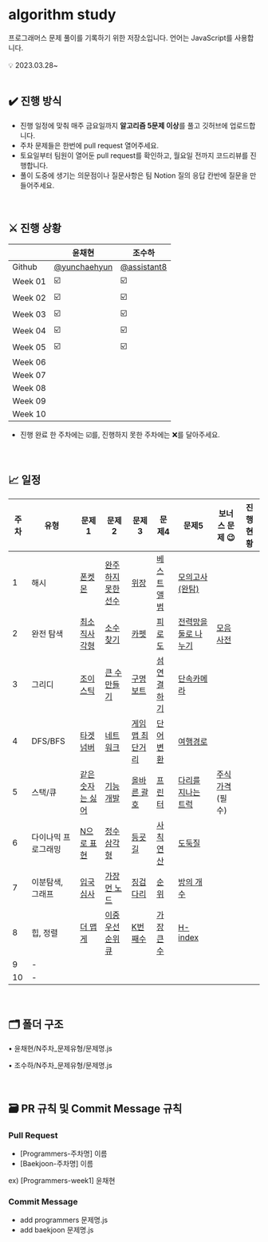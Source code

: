 # algorithm study
프로그래머스 문제 풀이를 기록하기 위한 저장소입니다. 언어는 JavaScript를 사용합니다. 
<br/><br/>
💡 2023.03.28~
<br/><br/>

## ✔️ 진행 방식

- 진행 일정에 맞춰 매주 금요일까지 **알고리즘 5문제 이상**를 풀고 깃허브에 업로드합니다.
- 주차 문제들은 한번에 pull request 열어주세요.
- 토요일부터 팀원이 열어둔 pull request를 확인하고, 월요일 전까지 코드리뷰를 진행합니다.
- 풀이 도중에 생기는 의문점이나 질문사항은 팀 Notion 질의 응답 칸반에 질문을 만들어주세요.

<br/>

## ⚔️ 진행 상황

|  | 윤채현 | 조수하 |
| --- | --- | --- |
| Github | [@yunchaehyun](https://github.com/yunchaehyun) | [@assistant8](https://github.com/assistant8) |
| Week 01 | ☑️ | ☑️ |
| Week 02 | ☑️ | ☑️ |
| Week 03 | ☑️ | ☑️ |
| Week 04 | ☑️ | ☑️ |
| Week 05 | ☑️ | ☑️ |
| Week 06 |  |  |
| Week 07 |  |  |
| Week 08 |  |  |
| Week 09 |  |  |
| Week 10 |  |  |
- 진행 완료 한 주차에는 ☑️를, 진행하지 못한 주차에는 ❌를 달아주세요.

<br/>

## 📈 일정

| 주차 | 유형 | 문제 1 | 문제 2 | 문제 3 | 문제4 | 문제5 | 보너스 문제 😉 | 진행 현황 |
| --- | --- | --- | --- | --- | --- | --- | --- | --- |
| 1 | 해시 | [폰켓몬](https://school.programmers.co.kr/learn/courses/30/lessons/1845) | [완주하지 못한 선수](https://school.programmers.co.kr/learn/courses/30/lessons/42576) | [위장](https://school.programmers.co.kr/learn/courses/30/lessons/42578) | [베스트앨범](https://school.programmers.co.kr/learn/courses/30/lessons/42579) | [모의고사(완탐)](https://school.programmers.co.kr/learn/courses/30/lessons/42840) |  |  |
| 2 | 완전 탐색 | [최소직사각형](https://school.programmers.co.kr/learn/courses/30/lessons/86491) | [소수 찾기](https://school.programmers.co.kr/learn/courses/30/lessons/42839) | [카펫](https://school.programmers.co.kr/learn/courses/30/lessons/42842) | [피로도](https://school.programmers.co.kr/learn/courses/30/lessons/87946) | [전력망을 둘로 나누기](https://school.programmers.co.kr/learn/courses/30/lessons/86971) | [모음사전](https://school.programmers.co.kr/learn/courses/30/lessons/84512) |  |
| 3 | 그리디 | [조이스틱](https://school.programmers.co.kr/learn/courses/30/lessons/42860) | [큰 수 만들기](https://school.programmers.co.kr/learn/courses/30/lessons/42883) | [구명보트](https://school.programmers.co.kr/learn/courses/30/lessons/42885) | [섬 연결하기](https://school.programmers.co.kr/learn/courses/30/lessons/42861) | [단속카메라](https://school.programmers.co.kr/learn/courses/30/lessons/42884) |  |  |
| 4 | DFS/BFS | [타겟 넘버](https://school.programmers.co.kr/learn/courses/30/lessons/43165) | [네트워크](https://school.programmers.co.kr/learn/courses/30/lessons/43162) | [게임 맵 최단거리](https://school.programmers.co.kr/learn/courses/30/lessons/1844) | [단어 변환](https://school.programmers.co.kr/learn/courses/30/lessons/43163) | [여행경로](https://school.programmers.co.kr/learn/courses/30/lessons/43164) |  |  |
| 5 | 스택/큐 | [같은 숫자는 싫어](https://school.programmers.co.kr/learn/courses/30/lessons/12906) | [기능개발](https://school.programmers.co.kr/learn/courses/30/lessons/42586) | [올바른 괄호](https://school.programmers.co.kr/learn/courses/30/lessons/12909) | [프린터](https://school.programmers.co.kr/learn/courses/30/lessons/42587) | [다리를 지나는 트럭](https://school.programmers.co.kr/learn/courses/30/lessons/42583) | [주식가격](https://school.programmers.co.kr/learn/courses/30/lessons/42584)  (필수) |  |
| 6 | 다이나믹 프로그래밍 | [N으로 표현](https://school.programmers.co.kr/learn/courses/30/lessons/42895) | [정수 삼각형](https://school.programmers.co.kr/learn/courses/30/lessons/43105) | [등굣길](https://school.programmers.co.kr/learn/courses/30/lessons/42898) | [사칙연산](https://school.programmers.co.kr/learn/courses/30/lessons/1843) | [도둑질](https://school.programmers.co.kr/learn/courses/30/lessons/42897) |  |  |
| 7 | 이분탐색, 그래프 | [입국심사](https://school.programmers.co.kr/learn/courses/30/lessons/43238) | [가장 먼 노드](https://school.programmers.co.kr/learn/courses/30/lessons/49189) | [징검다리](https://school.programmers.co.kr/learn/courses/30/lessons/43236) | [순위](https://school.programmers.co.kr/learn/courses/30/lessons/49191) | [방의 개수](https://school.programmers.co.kr/learn/courses/30/lessons/49190) |  |  |
| 8 | 힙, 정렬 | [더 맵게](https://school.programmers.co.kr/learn/courses/30/lessons/42626) | [이중우선순위큐](https://school.programmers.co.kr/learn/courses/30/lessons/42628) | [K번째수](https://school.programmers.co.kr/learn/courses/30/lessons/42748) | [가장 큰 수](https://school.programmers.co.kr/learn/courses/30/lessons/42746) | [H-index](https://school.programmers.co.kr/learn/courses/30/lessons/42747) |  |  |
| 9 | - |  |  |  |  |  |  |  |
| 10 | - |  |  |  |  |  |  |  |

<br/>

## 🗂️ 폴더 구조

• 윤채현/N주차_문제유형/문제명.js

• 조수하/N주차_문제유형/문제명.js

<br/>

## 🗃️ PR 규칙 및 Commit Message 규칙

### Pull Request

- [Programmers-주차명] 이름
- [Baekjoon-주차명] 이름

ex) [Programmers-week1] 윤채현

### Commit Message

- add programmers 문제명.js
- add baekjoon 문제명.js
